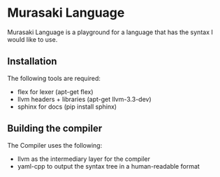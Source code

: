 Murasaki Language
=================

Murasaki Language is a playground for a language that has the syntax I would like to use.

Installation
------------

The following tools are required:

* flex for lexer (apt-get flex)
* llvm headers + libraries (apt-get llvm-3.3-dev)
* sphinx for docs (pip install sphinx)

Building the compiler
---------------------

The Compiler uses the following:

* llvm as the intermediary layer for the compiler
* yaml-cpp to output the syntax tree in a human-readable format
